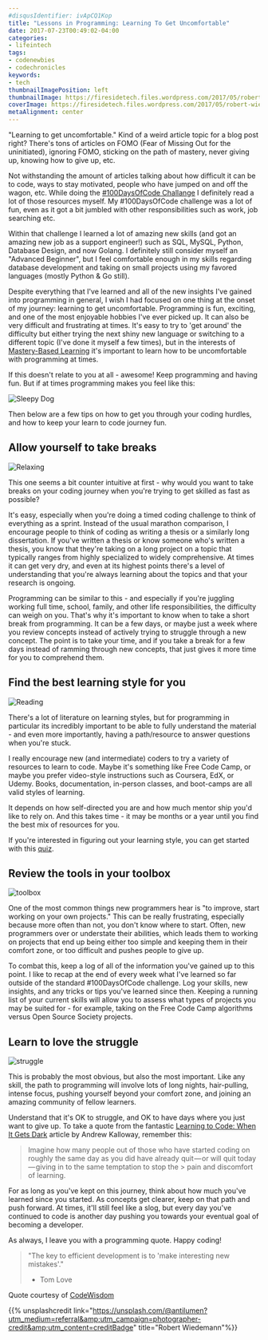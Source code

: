 ```yaml
---
#disqusIdentifier: ivApCQ1Kop
title: "Lessons in Programming: Learning To Get Uncomfortable"
date: 2017-07-23T00:49:02-04:00
categories:
- lifeintech
tags:
- codenewbies
- codechronicles
keywords:
- tech
thumbnailImagePosition: left
thumbnailImage: https://firesidetech.files.wordpress.com/2017/05/robert-wiedemann-177442.jpg
coverImage: https://firesidetech.files.wordpress.com/2017/05/robert-wiedemann-177442.jpg
metaAlignment: center
---
```

"Learning to get uncomfortable." Kind of a weird article topic for a blog post right? There's tons of articles on FOMO (Fear of Missing Out for the uninitiated), ignoring FOMO, sticking on the path of mastery, never giving up, knowing how to give up, etc.

<!--more-->

Not withstanding the amount of articles talking about how difficult it can be to code, ways to stay motivated, people who have jumped on and off the wagon, etc. While doing the
[#100DaysOfCode Challange](https://medium.freecodecamp.com/join-the-100daysofcode-556ddb4579e4) I definitely read a lot of those resources myself. My #100DaysOfCode challenge was a lot of fun, even as it got a bit jumbled with other responsibilities such as work, job searching etc.

Within that challenge I learned a lot of amazing new skills (and got an amazing new job as a support engineer!) such as SQL, MySQL, Python, Database Design, and now Golang. I definitely still consider myself an "Advanced Beginner", but I feel comfortable enough in my skills regarding database development and taking on small projects using my favored languages (mostly Python & Go still).

Despite everything that I've learned and all of the new insights I've gained into programming in general, I wish I had focused on one thing at the onset of my journey: learning to get uncomfortable. Programming is fun, exciting, and one of the most enjoyable hobbies I've ever picked up. It can also be very difficult and frustrating at times. It's easy to try to 'get around' the difficulty but either trying the next shiny new language or switching to a different topic (I've done it myself a few times), but in the interests of [Mastery-Based Learning](https://firesidetech.wordpress.com/2017/03/03/the-developers-journey-to-mastery/) it's important to learn how to be uncomfortable with programming at times.

If this doesn't relate to you at all - awesome! Keep programming and having fun. But if at times programming makes you feel like this:

![Sleepy Dog](http://res.cloudinary.com/dgyz97es2/image/upload/v1500785669/ana-martin-85015_gux5w8.jpg)

Then below are a few tips on how to get you through your coding hurdles, and how to keep your learn to code journey fun.

## Allow yourself to take breaks

![Relaxing](https://firesidetech.files.wordpress.com/2017/05/kyle-ryan-16660.jpg)

This one seems a bit counter intuitive at first - why would you want to take breaks on your coding journey when you're trying to get skilled as fast as possible?

It's easy, especially when you're doing a timed coding challenge to think of everything as a sprint. Instead of the usual marathon comparison, I encourage people to think of coding as writing a thesis or a similarly long dissertation. If you've written a thesis or know someone who's written a thesis, you know that they're taking on a long project on a topic that typically ranges from highly specialized to widely comprehensive. At times it can get very dry, and even at its highest points there's a level of understanding that you're always learning about the topics and that your research is ongoing.

Programming can be similar to this - and especially if you're juggling working full time, school, family, and other life responsibilities, the difficulty can weigh on you. That's why it's important to know when to take a short break from programming. It can be a few days, or maybe just a week where you review concepts instead of actively trying to struggle through a new concept. The point is to take your time, and if you take a break for a few days instead of ramming through new concepts, that just gives it more time for you to comprehend them.


## Find the best learning style for you

![Reading](https://firesidetech.files.wordpress.com/2017/05/aaron-burden-236415.jpg)

There's a lot of literature on learning styles, but for programming in particular its incredibly important to be able to fully understand the material - and even more importantly, having a path/resource to answer questions when you're stuck.

I really encourage new (and intermediate) coders to try a variety of resources to learn to code. Maybe it's something like Free Code Camp, or maybe you prefer video-style instructions such as Coursera, EdX, or Udemy. Books, documentation, in-person classes, and boot-camps are all valid styles of learning.

It depends on how self-directed you are and how much mentor ship you'd like to rely on. And this takes time - it may be months or a year until you find the best mix of resources for you.

If you're interested in figuring out your learning style, you can get started with this [quiz](http://www.educationplanner.org/students/self-assessments/learning-styles-quiz.shtml).

## Review the tools in your toolbox

![toolbox](https://firesidetech.files.wordpress.com/2017/05/la-compagnie-robinson-239140.jpg)

One of the most common things new programmers hear is "to improve, start working on your own projects." This can be really frustrating, especially because more often than not, you don't know where to start. Often, new programmers over or understate their abilities, which leads them to working on projects that end up being either too simple and keeping them in their comfort zone, or too difficult and pushes people to give up.

To combat this, keep a log of all of the information you've gained up to this point. I like to recap at the end of every week what I've learned so far outside of the standard #100DaysOfCode challenge. Log your skills, new insights, and any tricks or tips you've learned since then. Keeping a running list of your current skills will allow you to assess what types of projects you may be suited for - for example, taking on the Free Code Camp algorithms versus Open Source Society projects.


## Learn to love the struggle

![struggle](https://firesidetech.files.wordpress.com/2017/05/sandis-helvigs-115107.jpg)


This is probably the most obvious, but also the most important. Like any skill, the path to programming will involve lots of long nights, hair-pulling, intense focus, pushing yourself beyond your comfort zone, and joining an amazing community of fellow learners.

Understand that it's OK to struggle, and OK to have days where you just want to give up. To take a quote from the fantastic [Learning to Code: When It Gets Dark](https://medium.freecodecamp.com/learning-to-code-when-it-gets-dark-e485edfb58fd)  article by Andrew Kalloway, remember this:


> Imagine how many people out of those who have started coding on roughly the same day as you did have already quit — or will quit today — giving in to the same temptation to stop the > pain and discomfort of learning.
>

For as long as you've kept on this journey, think about how much you've learned since you started. As concepts get clearer, keep on that path and push forward. At times, it'll still feel like a slog, but every day you've continued to code is another day pushing you towards your eventual goal of becoming a developer.

As always, I leave you with a programming quote. Happy coding!

>"The key to efficient development is to 'make interesting new mistakes'."
> - Tom Love

Quote courtesy of [CodeWisdom](https://twitter.com/CodeWisdom/status/859468304720834561)

{{% unsplashcredit link="https://unsplash.com/@antilumen?utm_medium=referral&amp;utm_campaign=photographer-credit&amp;utm_content=creditBadge" title="Robert Wiedemann"%}}
